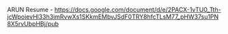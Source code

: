 ARUN
Resume - https://docs.google.com/document/d/e/2PACX-1vTU0_Tth-jcWpoievHl33h3imRvwXs1SKkmEMbvJSdF0TRY8hfcTLsM77_pHW37su1PN8X5rvUbpHBj/pub

